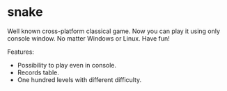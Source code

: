 # snake
Well known cross-platform classical game. Now you can play it using only console window. No matter Windows or Linux. Have fun!

Features:
- Possibility to play even in console.
- Records table.
- One hundred levels with different difficulty.
